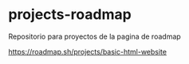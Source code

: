 # projects-roadmap
Repositorio para proyectos de la pagina de roadmap

https://roadmap.sh/projects/basic-html-website
